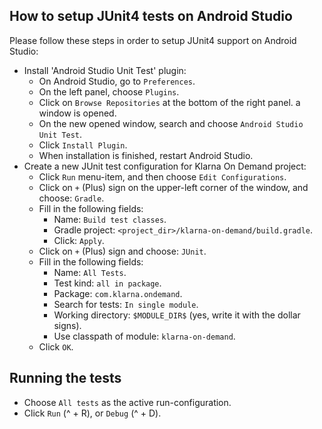 ## How to setup JUnit4 tests on Android Studio

Please follow these steps in order to setup JUnit4 support on Android Studio:
* Install 'Android Studio Unit Test' plugin:
  * On Android Studio, go to `Preferences`.
  * On the left panel, choose `Plugins`.
  * Click on `Browse Repositories` at the bottom of the right panel. a window is opened.
  * On the new opened window, search and choose `Android Studio Unit Test`.
  * Click `Install Plugin`.
  * When installation is finished, restart Android Studio.
* Create a new JUnit test configuration for Klarna On Demand project:
  * Click `Run` menu-item, and then choose `Edit Configurations`.
  * Click on `+` (Plus) sign on the upper-left corner of the window, and choose: `Gradle`.
  * Fill in the following fields:
    * Name: `Build test classes`.
    * Gradle project: `<project_dir>/klarna-on-demand/build.gradle`.
    * Click: `Apply`.
  * Click on `+` (Plus) sign and choose: `JUnit`.
  * Fill in the following fields:
    * Name: `All Tests`.
    * Test kind: `all in package`.
    * Package: `com.klarna.ondemand`.
    * Search for tests: `In single module`.
    * Working directory: `$MODULE_DIR$` (yes, write it with the dollar signs).
    * Use classpath of module: `klarna-on-demand`.
  * Click `OK`.


## Running the tests
  * Choose `All tests` as the active run-configuration.
  * Click `Run` (^ + R), or `Debug` (^ + D).

